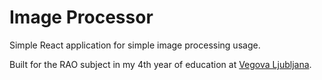 # Image Processor

Simple React application for simple image processing usage.

Built for the RAO subject in my 4th year of education at [Vegova Ljubljana](https://www.vegova.si).
